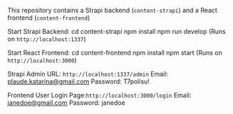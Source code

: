 
This repository contains a Strapi backend (`content-strapi`) and a React frontend (`content-frontend`)

 Start Strapi Backend:
    cd content-strapi
    npm install
    npm run develop 
    (Runs on `http://localhost:1337`)

 Start React Frontend:
    cd content-frontend
    npm install 
    npm start 
    (Runs on `http://localhost:3000`)

Strapi Admin
URL: `http://localhost:1337/admin`
Email: plaude.katarina@gmail.com
Password: T7polisu!

Frontend User
Login Page:`http://localhost:3000/login`
Email: janedoe@gmail.com
Password: janedoe
